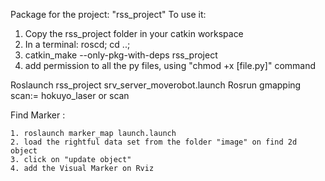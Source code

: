 
Package for the project: "rss_project"
To use it:
  1. Copy the rss_project folder in your catkin workspace
  2. In a terminal: roscd; cd ..;
  3. catkin_make --only-pkg-with-deps rss_project
  4. add permission to all the py files, using "chmod +x [file.py]" command
 
 Roslaunch rss_project srv_server_moverobot.launch
 Rosrun gmapping scan:= hokuyo_laser or scan
 
 Find Marker :
 
    1. roslaunch marker_map launch.launch
    2. load the rightful data set from the folder "image" on find 2d object
    3. click on "update object"
    4. add the Visual Marker on Rviz
